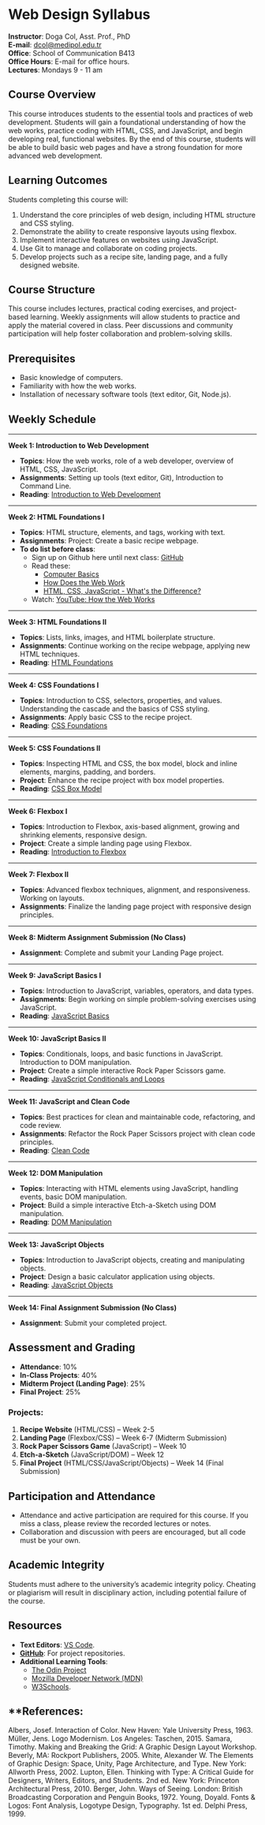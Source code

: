 # Web Design Syllabus

**Instructor**: Doga Col, Asst. Prof., PhD  
**E-mail**: dcol@medipol.edu.tr  
**Office**: School of Communication B413  
**Office Hours**: E-mail for office hours.  
**Lectures**: Mondays 9 - 11 am

## **Course Overview**

This course introduces students to the essential tools and practices of web development. Students will gain a foundational understanding of how the web works, practice coding with HTML, CSS, and JavaScript, and begin developing real, functional websites. By the end of this course, students will be able to build basic web pages and have a strong foundation for more advanced web development.

## **Learning Outcomes**

Students completing this course will:
1. Understand the core principles of web design, including HTML structure and CSS styling.
2. Demonstrate the ability to create responsive layouts using flexbox.
3. Implement interactive features on websites using JavaScript.
4. Use Git to manage and collaborate on coding projects.
5. Develop projects such as a recipe site, landing page, and a fully designed website.

## **Course Structure**

This course includes lectures, practical coding exercises, and project-based learning. Weekly assignments will allow students to practice and apply the material covered in class. Peer discussions and community participation will help foster collaboration and problem-solving skills.

## **Prerequisites**

- Basic knowledge of computers.
- Familiarity with how the web works.
- Installation of necessary software tools (text editor, Git, Node.js).

## **Weekly Schedule**

---

**Week 1: Introduction to Web Development**

- **Topics**: How the web works, role of a web developer, overview of HTML, CSS, JavaScript.
- **Assignments**: Setting up tools (text editor, Git), Introduction to Command Line.
- **Reading**: [Introduction to Web Development](https://www.theodinproject.com/lessons/foundations-introduction-to-web-development)

---

**Week 2: HTML Foundations I**

- **Topics**: HTML structure, elements, and tags, working with text.
- **Assignments**: Project: Create a basic recipe webpage.
- **To do list before class**:
  - Sign up on Github here until next class: [GitHub](https://github.com/)
  - Read these: 
    - [Computer Basics](https://www.theodinproject.com/lessons/foundations-computer-basics)
    - [How Does the Web Work](https://www.theodinproject.com/lessons/foundations-how-does-the-web-work)
    - [HTML, CSS, JavaScript - What's the Difference?](https://www.brytdesigns.com/html-css-javascript-whats-the-difference)
  - Watch: [YouTube: How the Web Works](https://www.youtube.com/watch?v=salY_Sm6mv4)

---

**Week 3: HTML Foundations II**

- **Topics**: Lists, links, images, and HTML boilerplate structure.
- **Assignments**: Continue working on the recipe webpage, applying new HTML techniques.
- **Reading**: [HTML Foundations](https://www.theodinproject.com/paths/foundations/courses/foundations/lessons/html-foundations)

---

**Week 4: CSS Foundations I**

- **Topics**: Introduction to CSS, selectors, properties, and values. Understanding the cascade and the basics of CSS styling.
- **Assignments**: Apply basic CSS to the recipe project.
- **Reading**: [CSS Foundations](https://www.theodinproject.com/lessons/foundations-intro-to-css)

---

**Week 5: CSS Foundations II**

- **Topics**: Inspecting HTML and CSS, the box model, block and inline elements, margins, padding, and borders.
- **Project**: Enhance the recipe project with box model properties.
- **Reading**: [CSS Box Model](https://www.theodinproject.com/lessons/foundations-the-box-model)

---

**Week 6: Flexbox I**

- **Topics**: Introduction to Flexbox, axis-based alignment, growing and shrinking elements, responsive design.
- **Project**: Create a simple landing page using Flexbox.
- **Reading**: [Introduction to Flexbox](https://www.theodinproject.com/lessons/foundations-flexbox)

---

**Week 7: Flexbox II**

- **Topics**: Advanced flexbox techniques, alignment, and responsiveness. Working on layouts.
- **Assignments**: Finalize the landing page project with responsive design principles.

---

**Week 8: Midterm Assignment Submission (No Class)**

- **Assignment**: Complete and submit your Landing Page project.

---

**Week 9: JavaScript Basics I**

- **Topics**: Introduction to JavaScript, variables, operators, and data types.
- **Assignments**: Begin working on simple problem-solving exercises using JavaScript.
- **Reading**: [JavaScript Basics](https://www.theodinproject.com/paths/foundations/courses/foundations/lessons/javascript-basics)

---

**Week 10: JavaScript Basics II**

- **Topics**: Conditionals, loops, and basic functions in JavaScript. Introduction to DOM manipulation.
- **Project**: Create a simple interactive Rock Paper Scissors game.
- **Reading**: [JavaScript Conditionals and Loops](https://www.theodinproject.com/paths/foundations/courses/foundations/lessons/conditionals-and-loops)

---

**Week 11: JavaScript and Clean Code**

- **Topics**: Best practices for clean and maintainable code, refactoring, and code review.
- **Assignments**: Refactor the Rock Paper Scissors project with clean code principles.
- **Reading**: [Clean Code](https://www.theodinproject.com/lessons/foundations-clean-code)

---

**Week 12: DOM Manipulation**

- **Topics**: Interacting with HTML elements using JavaScript, handling events, basic DOM manipulation.
- **Project**: Build a simple interactive Etch-a-Sketch using DOM manipulation.
- **Reading**: [DOM Manipulation](https://www.theodinproject.com/lessons/foundations-dom-manipulation)

---

**Week 13: JavaScript Objects**

- **Topics**: Introduction to JavaScript objects, creating and manipulating objects.
- **Project**: Design a basic calculator application using objects.
- **Reading**: [JavaScript Objects](https://www.theodinproject.com/paths/foundations/courses/foundations/lessons/objects)

---

**Week 14: Final Assignment Submission (No Class)**

- **Assignment**: Submit your completed project.


## **Assessment and Grading**

- **Attendance**: 10%  
- **In-Class Projects**: 40%  
- **Midterm Project (Landing Page)**: 25%  
- **Final Project**: 25%

### **Projects**:
1. **Recipe Website** (HTML/CSS) – Week 2-5
2. **Landing Page** (Flexbox/CSS) – Week 6-7 (Midterm Submission)
3. **Rock Paper Scissors Game** (JavaScript) – Week 10
4. **Etch-a-Sketch** (JavaScript/DOM) – Week 12
5. **Final Project** (HTML/CSS/JavaScript/Objects) – Week 14 (Final Submission)

## **Participation and Attendance**

- Attendance and active participation are required for this course. If you miss a class, please review the recorded lectures or notes.
- Collaboration and discussion with peers are encouraged, but all code must be your own.

## **Academic Integrity**

Students must adhere to the university’s academic integrity policy. Cheating or plagiarism will result in disciplinary action, including potential failure of the course.

## **Resources**

- **Text Editors**: [VS Code](https://code.visualstudio.com/).
- [**GitHub**](https://github.com/): For project repositories.
- **Additional Learning Tools**: 
  - [The Odin Project](https://www.theodinproject.com/) 
  - [Mozilla Developer Network (MDN)](https://developer.mozilla.org/en-US/)
  - [W3Schools](https://www.w3schools.com/).

## **References:
Albers, Josef. Interaction of Color. New Haven: Yale University Press, 1963.
Müller, Jens. Logo Modernism. Los Angeles: Taschen, 2015.
Samara, Timothy. Making and Breaking the Grid: A Graphic Design Layout Workshop. Beverly, MA: Rockport Publishers, 2005.
White, Alexander W. The Elements of Graphic Design: Space, Unity, Page Architecture, and Type. New York: Allworth Press, 2002.
Lupton, Ellen. Thinking with Type: A Critical Guide for Designers, Writers, Editors, and Students. 2nd ed. New York: Princeton Architectural Press, 2010.
Berger, John. Ways of Seeing. London: British Broadcasting Corporation and Penguin Books, 1972.
Young, Doyald. Fonts & Logos: Font Analysis, Logotype Design, Typography. 1st ed. Delphi Press, 1999.

